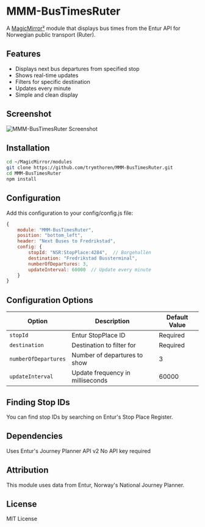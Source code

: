 # MMM-BusTimesRuter

A [MagicMirror²](https://github.com/MichMich/MagicMirror) module that displays bus times from the Entur API for Norwegian public transport (Ruter).

## Features
- Displays next bus departures from specified stop
- Shows real-time updates
- Filters for specific destination
- Updates every minute
- Simple and clean display

## Screenshot
![MMM-BusTimesRuter Screenshot](screenshots/screen1.png)

## Installation

```bash
cd ~/MagicMirror/modules
git clone https://github.com/trymthoren/MMM-BusTimesRuter.git
cd MMM-BusTimesRuter
npm install
```

## Configuration


Add this configuration to your config/config.js file:

```javascript
{
    module: "MMM-BusTimesRuter",
    position: "bottom_left",
    header: "Next Buses to Fredrikstad",
    config: {
        stopId: "NSR:StopPlace:4284",  // Borgehallen
        destination: "Fredrikstad Bussterminal",
        numberOfDepartures: 3,
        updateInterval: 60000  // Update every minute
    }
}
```
## Configuration Options

| Option | Description | Default Value |
|--------|-------------|---------------|
| `stopId` | Entur StopPlace ID | Required |
| `destination` | Destination to filter for | Required |
| `numberOfDepartures` | Number of departures to show | 3 |
| `updateInterval` | Update frequency in milliseconds | 60000 |

## Finding Stop IDs
You can find stop IDs by searching on Entur's Stop Place Register.

## Dependencies
Uses Entur's Journey Planner API v2
No API key required

## Attribution
This module uses data from Entur, Norway's National Journey Planner.

## License
MIT License
